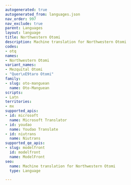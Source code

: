 ```yaml
---
autogenerated: true
autogenerated_from: languages.json
nav_order: 997
nav_exclude: true
parent: Languages
layout: language
title: Northwestern Otomi
description: Machine translation for Northwestern Otomi
codes:
- otq
names:
- Northwestern Otomi
variant_names:
- Mezquital Otomi
- "Quer\xE9taro Otomi"
family:
- slug: oto-manguean
  name: Oto-Manguean
scripts:
- Latn
territories:
- mx
supported_apis:
- id: microsoft
  name: Microsoft Translator
- id: youdao
  name: Youdao Translate
- id: niutrans
  name: Niutrans
supported_qe_apis:
- slug: modelfront
  id: modelfront
  name: ModelFront
seo:
  name: Machine translation for Northwestern Otomi
  type: Language

---
```


